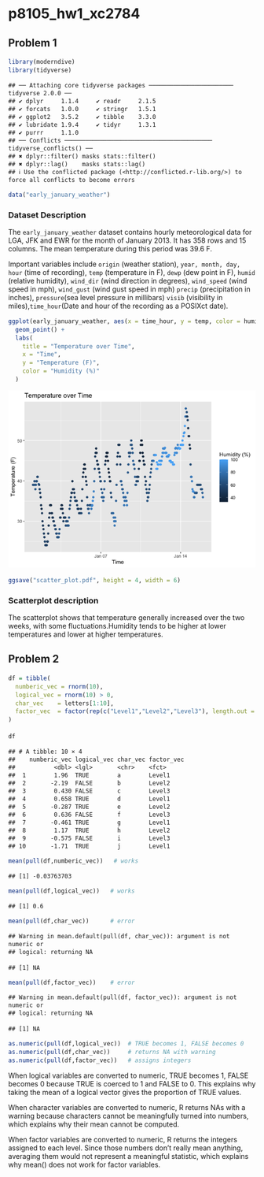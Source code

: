 p8105_hw1_xc2784
================

## Problem 1

``` r
library(moderndive)
library(tidyverse)
```

    ## ── Attaching core tidyverse packages ──────────────────────── tidyverse 2.0.0 ──
    ## ✔ dplyr     1.1.4     ✔ readr     2.1.5
    ## ✔ forcats   1.0.0     ✔ stringr   1.5.1
    ## ✔ ggplot2   3.5.2     ✔ tibble    3.3.0
    ## ✔ lubridate 1.9.4     ✔ tidyr     1.3.1
    ## ✔ purrr     1.1.0     
    ## ── Conflicts ────────────────────────────────────────── tidyverse_conflicts() ──
    ## ✖ dplyr::filter() masks stats::filter()
    ## ✖ dplyr::lag()    masks stats::lag()
    ## ℹ Use the conflicted package (<http://conflicted.r-lib.org/>) to force all conflicts to become errors

``` r
data("early_january_weather")
```

### Dataset Description

The `early_january_weather` dataset contains hourly meteorological data
for LGA, JFK and EWR for the month of January 2013. It has 358 rows and
15 columns. The mean temperature during this period was 39.6 F.

Important variables include `origin` (weather station),
`year, month, day, hour` (time of recording), `temp` (temperature in F),
`dewp` (dew point in F), `humid` (relative humidity), `wind_dir` (wind
direction in degrees), `wind_speed` (wind speed in mph), `wind_gust`
(wind gust speed in mph) `precip` (precipitation in inches),
`pressure`(sea level pressure in millibars) `visib` (visibility in
miles),`time_hour`(Date and hour of the recording as a POSIXct date).

``` r
ggplot(early_january_weather, aes(x = time_hour, y = temp, color = humid)) +
  geom_point() +
  labs(
    title = "Temperature over Time",
    x = "Time",
    y = "Temperature (F)",
    color = "Humidity (%)"
  ) 
```

![](p8105_hw1_xc2784_files/figure-gfm/scatter-1.png)<!-- -->

``` r
ggsave("scatter_plot.pdf", height = 4, width = 6)
```

### Scatterplot description

The scatterplot shows that temperature generally increased over the two
weeks, with some fluctuations.Humidity tends to be higher at lower
temperatures and lower at higher temperatures.

## Problem 2

``` r
df = tibble(
  numberic_vec = rnorm(10),
  logical_vec = rnorm(10) > 0,
  char_vec    = letters[1:10], 
  factor_vec  = factor(rep(c("Level1","Level2","Level3"), length.out = 10)) 
)

df
```

    ## # A tibble: 10 × 4
    ##    numberic_vec logical_vec char_vec factor_vec
    ##           <dbl> <lgl>       <chr>    <fct>     
    ##  1        1.96  TRUE        a        Level1    
    ##  2       -2.19  FALSE       b        Level2    
    ##  3        0.430 FALSE       c        Level3    
    ##  4        0.658 TRUE        d        Level1    
    ##  5       -0.287 TRUE        e        Level2    
    ##  6        0.636 FALSE       f        Level3    
    ##  7       -0.461 TRUE        g        Level1    
    ##  8        1.17  TRUE        h        Level2    
    ##  9       -0.575 FALSE       i        Level3    
    ## 10       -1.71  TRUE        j        Level1

``` r
mean(pull(df,numberic_vec))   # works
```

    ## [1] -0.03763703

``` r
mean(pull(df,logical_vec))   # works
```

    ## [1] 0.6

``` r
mean(pull(df,char_vec))      # error
```

    ## Warning in mean.default(pull(df, char_vec)): argument is not numeric or
    ## logical: returning NA

    ## [1] NA

``` r
mean(pull(df,factor_vec))    # error
```

    ## Warning in mean.default(pull(df, factor_vec)): argument is not numeric or
    ## logical: returning NA

    ## [1] NA

``` r
as.numeric(pull(df,logical_vec))  # TRUE becomes 1, FALSE becomes 0
as.numeric(pull(df,char_vec))     # returns NA with warning
as.numeric(pull(df,factor_vec))   # assigns integers
```

When logical variables are converted to numeric, TRUE becomes 1, FALSE
becomes 0 because TRUE is coerced to 1 and FALSE to 0. This explains why
taking the mean of a logical vector gives the proportion of TRUE values.

When character variables are converted to numeric, R returns NAs with a
warning because characters cannot be meaningfully turned into numbers,
which explains why their mean cannot be computed.

When factor variables are converted to numeric, R returns the integers
assigned to each level. Since those numbers don’t really mean anything,
averaging them would not represent a meaningful statistic, which
explains why mean() does not work for factor variables.
